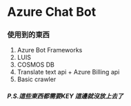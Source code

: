 # Azure Chat Bot

### 使用到的東西

1. Azure Bot Frameworks
2. LUIS
3. COSMOS DB
4. Translate text api + Azure Billing api
5. Basic crawler


##### P.S.這些東西都需要KEY 這邊就沒放上去了